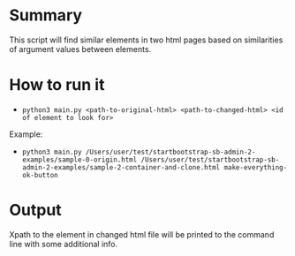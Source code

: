 # Summary
This script will find similar elements in two html pages based on similarities of argument values between elements.

# How to run it

* `python3 main.py <path-to-original-html> <path-to-changed-html> <id of element to look for>`

Example:

* `python3 main.py /Users/user/test/startbootstrap-sb-admin-2-examples/sample-0-origin.html /Users/user/test/startbootstrap-sb-admin-2-examples/sample-2-container-and-clone.html make-everything-ok-button`

# Output
Xpath to the element in changed html file will be printed to the command line with some additional info.
